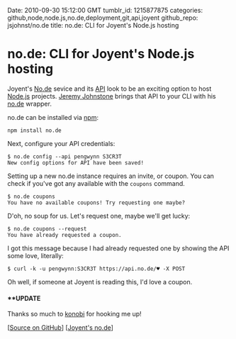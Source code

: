 Date: 2010-09-30 15:12:00 GMT
tumblr_id: 1215877875
categories: github,node,node.js,no.de,deployment,git,api,joyent
github_repo: jsjohnst/no.de
title: no.de: CLI for Joyent's Node.js hosting

# no.de: CLI for Joyent's Node.js hosting

Joyent's [No.de](https://no.de/) sevice and its [API](https://api.no.de/) look to be an exciting option to host [Node.js](http://nodejs.org) projects. [Jeremy Johnstone](http://github.com/jsjohnst) brings that API to your CLI with his [no.de](http://github.com/jsjohnst/no.de) wrapper.

no.de can be installed via [npm](http://npmjs.org):

    npm install no.de

Next, configure your API credentials:

    $ no.de config --api pengwynn S3CR3T
    New config options for API have been saved!

Setting up a new no.de instance requires an invite, or coupon. You can check if you've got any available with the `coupons` command.

    $ no.de coupons
    You have no available coupons! Try requesting one maybe?

D'oh, no soup for us. Let's request one, maybe we'll get lucky:

    $ no.de coupons --request
    You have already requested a coupon.

I got this message because I had already requested one by showing the API some love, literally: 

    $ curl -k -u pengwynn:S3CR3T https://api.no.de/♥ -X POST

Oh well, if someone at Joyent is reading this, I'd love a coupon.

#### **UPDATE

Thanks so much to [konobi](http://twitter.com/konobi) for hooking me up! 

[[Source on GitHub](http://github.com/jsjohnst/no.de)] [[Joyent's no.de](https://no.de/)]
